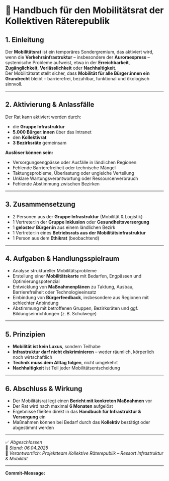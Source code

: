 <!--
Autor: Fabio Weidner
Version: 1.0
Sektion: Politik & Verwaltung – Sonderräte
Veröffentlichung: April 2025
-->

# 🚄 Handbuch für den Mobilitätsrat der Kollektiven Räterepublik

## 1. Einleitung

Der **Mobilitätsrat** ist ein temporäres Sondergremium, das aktiviert wird, wenn die **Verkehrsinfrastruktur** – insbesondere der **Auroraexpress** – systemische Probleme aufweist, etwa in der **Erreichbarkeit**, **Zugänglichkeit**, **Verlässlichkeit** oder **Nachhaltigkeit**.  
Der Mobilitätsrat stellt sicher, dass **Mobilität für alle Bürger:innen ein Grundrecht** bleibt – barrierefrei, bezahlbar, funktional und ökologisch sinnvoll.

---

## 2. Aktivierung & Anlassfälle

Der Rat kann aktiviert werden durch:
- die **Gruppe Infrastruktur**
- **5.000 Bürger:innen** über das Intranet
- den **Kollektivrat**
- **3 Bezirksräte** gemeinsam

**Auslöser können sein:**
- Versorgungsengpässe oder Ausfälle in ländlichen Regionen
- Fehlende Barrierefreiheit oder technische Mängel
- Taktungsprobleme, Überlastung oder ungleiche Verteilung
- Unklare Wartungsverantwortung oder Ressourcenverbrauch
- Fehlende Abstimmung zwischen Bezirken

---

## 3. Zusammensetzung

- 2 Personen aus der **Gruppe Infrastruktur** (Mobilität & Logistik)
- 1 Vertreter:in der **Gruppe Inklusion** oder **Gesundheitsversorgung**
- 1 **geloste:r Bürger:in** aus einem ländlichen Bezirk
- 1 Vertreter:in eines **Betriebsrats aus der Mobilitätsinfrastruktur**
- 1 Person aus dem **Ethikrat** (beobachtend)

---

## 4. Aufgaben & Handlungsspielraum

- Analyse struktureller Mobilitätsprobleme
- Erstellung einer **Mobilitätskarte** mit Bedarfen, Engpässen und Optimierungspotenzial
- Entwicklung von **Maßnahmenplänen** zu Taktung, Ausbau, Barrierefreiheit oder Technologieeinsatz
- Einbindung von **Bürgerfeedback**, insbesondere aus Regionen mit schlechter Anbindung
- Abstimmung mit betroffenen Gruppen, Bezirksräten und ggf. Bildungseinrichtungen (z. B. Schulwege)

---

## 5. Prinzipien

- **Mobilität ist kein Luxus**, sondern Teilhabe
- **Infrastruktur darf nicht diskriminieren** – weder räumlich, körperlich noch wirtschaftlich
- **Technik muss dem Alltag folgen**, nicht umgekehrt
- **Nachhaltigkeit** ist Teil jeder Mobilitätsentscheidung

---

## 6. Abschluss & Wirkung

- Der Mobilitätsrat legt einen **Bericht mit konkreten Maßnahmen** vor
- Der Rat wird nach maximal **6 Monaten** aufgelöst
- Ergebnisse fließen direkt in das **Handbuch für Infrastruktur & Versorgung** ein
- Maßnahmen können bei Bedarf durch das **Kollektiv** bestätigt oder abgestimmt werden

---

✅ *Abgeschlossen*  
📅 *Stand: 06.04.2025*  
🚆 *Verantwortlich: Projektteam Kollektive Räterepublik – Ressort Infrastruktur & Mobilität*

---

**Commit-Message:**  
